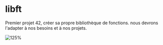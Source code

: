 # libft
Premier projet 42, créer sa propre bibliothèque de fonctions. nous devrons l'adapter à nos besoins et à nos projets. 

![125%](https://github.com/Paolss666/libft/assets/128729562/d6669223-6a3b-4514-baf3-6d1c0195442f)
